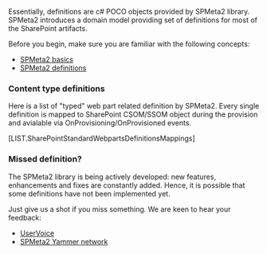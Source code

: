<properties
	pageTitle="Webparts definitions"
    pageName="Webparts"
    parentPageId="spmeta2/definitions/sharepoint-standard"
/>

Essentially, definitions are c# POCO objects provided by SPMeta2 library.
SPMeta2 introduces a domain model providing set of definitions for most of the SharePoint artifacts.

Before you begin, make sure you are familiar with the following concepts:

* [SPMeta2 basics](http://docs.subpointsolutions.com/spmeta2/basics/)
* [SPMeta2 definitions](http://docs.subpointsolutions.com/spmeta2/definitions/)

### Content type definitions
Here is a list of "typed" web part related definition by SPMeta2. 
Every single definition is mapped to SharePoint CSOM/SSOM object during the provision and avialable via OnProvisioning/OnProvisioned events.

[LIST.SharePointStandardWebpartsDefinitionsMappings]

### Missed definition?

The SPMeta2 library is being actively developed: new features, enhancements and fixes are constantly added. Hence, it is possible that some definitions have not been implemented yet. 

Just give us a shot if you miss something. We are keen to hear your feedback:

* [UserVoice](https://subpointsolutions.uservoice.com)
* [SPMeta2 Yammer network](https://www.yammer.com/spmeta2feedback) 
